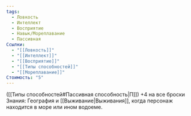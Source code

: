 ```yaml
---
tags:
  - Ловкость
  - Интеллект
  - Восприятие
  - Навык/Мореплавание
  - Пассивная
Ссылки:
  - "[[Ловкость]]"
  - "[[Интеллект]]"
  - "[[Восприятие]]"
  - "[[Типы способностей]]"
  - "[[Мореплавание]]"
Стоимость: "5"
---
```

([[Типы способностей#Пассивная способность|П]]) +4 на все броски Знания: География и [[Выживание|Выживания]], когда персонаж находится в море или ином водоеме. 